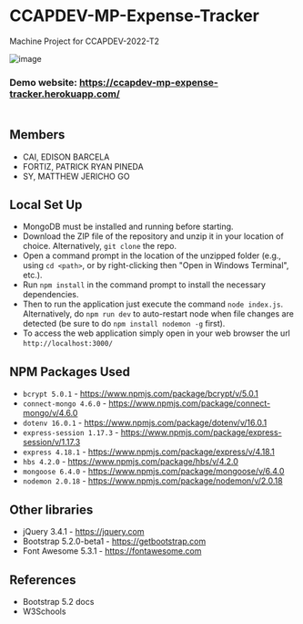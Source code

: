 # CCAPDEV-MP-Expense-Tracker
Machine Project for CCAPDEV-2022-T2

![image](https://user-images.githubusercontent.com/69558553/219975669-8dd513dc-37bd-4d3e-b0cb-816cd36e815b.png)

### Demo website: https://ccapdev-mp-expense-tracker.herokuapp.com/ <br> <br>

## Members
- CAI, EDISON BARCELA
- FORTIZ, PATRICK RYAN PINEDA
- SY, MATTHEW JERICHO GO

## Local Set Up
- MongoDB must be installed and running before starting.
- Download the ZIP file of the repository and unzip it in your location of choice. Alternatively, `git clone` the repo.
- Open a command prompt in the location of the unzipped folder (e.g., using `cd <path>`, or by right-clicking then "Open in Windows Terminal", etc.).
- Run `npm install` in the command prompt to install the necessary dependencies.
- Then to run the application just execute the command `node index.js`. Alternatively, do `npm run dev` to auto-restart node when file changes are detected (be sure to do `npm install nodemon -g` first).
- To access the web application simply open in your web browser the url `http://localhost:3000/`

## NPM Packages Used
- `bcrypt 5.0.1` - https://www.npmjs.com/package/bcrypt/v/5.0.1
- `connect-mongo 4.6.0` - https://www.npmjs.com/package/connect-mongo/v/4.6.0
- `dotenv 16.0.1` - https://www.npmjs.com/package/dotenv/v/16.0.1
- `express-session 1.17.3` - https://www.npmjs.com/package/express-session/v/1.17.3
- `express 4.18.1` - https://www.npmjs.com/package/express/v/4.18.1
- `hbs 4.2.0` - https://www.npmjs.com/package/hbs/v/4.2.0
- `mongoose 6.4.0` - https://www.npmjs.com/package/mongoose/v/6.4.0
- `nodemon 2.0.18` - https://www.npmjs.com/package/nodemon/v/2.0.18

## Other libraries
- jQuery 3.4.1 - https://jquery.com
- Bootstrap 5.2.0-beta1 - https://getbootstrap.com
- Font Awesome 5.3.1 - https://fontawesome.com

## References
- Bootstrap 5.2 docs
- W3Schools
